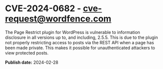 # CVE-2024-0682 - cve-request@wordfence.com

The Page Restrict plugin for WordPress is vulnerable to information disclosure in all versions up to, and including, 2.5.5. This is due to the plugin not properly restricting access to posts via the REST API when a page has been made private. This makes it possible for unauthenticated attackers to view protected posts.

**Publish date:** 2024-02-28
